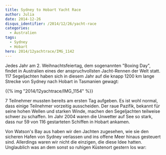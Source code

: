 ```yaml
---
title: Sydney to Hobart Yacht Race
author: Julia
date: 2014-12-26
disqus_identifier: /2014/12/26/yacht-race
categories:
  - Australien
tags:
  - Sydney
  - Hobart
hero: 2014/12yachtrace/IMG_1142
---
```


Jedes Jahr am 2. Weihnachtsfeiertag, dem sogenannten "Boxing Day", findet in Australien eines der anspruchvollsten Jacht-Rennen der Welt statt. 117 Segeljachten haben sich in diesem Jahr auf die knapp 1200 km lange Strecke von Sydney nach Hobart in Tasmanien gewagt:

{{% img "2014/12yachtrace/IMG_1154" %}}

7 Teilnehmer mussten bereits am ersten Tag aufgeben. Es ist wohl normal, dass einige Teilnehmer vorzeitig ausscheiden. Der raue Pazifik, bekannt für seine hohen Wellen und starken Winde, machen den Segeljachten teilweise schwer zu schaffen. Im Jahr 2004 waren die Unwetter auf See so stark, dass nur 59 von 116 gestarteten Schiffen in Hobart ankamen.

Von Watson's Bay aus haben wir den Jachten zugesehen, wie sie den sicheren Hafen von Sydney verlassen und ins offene Meer hinaus gesteuert sind. Allerdings waren wir nicht die einzigen, die diese Idee hatten. Unglaublich was an dem sonst so ruhigen Küstenort gestern los war:

